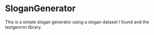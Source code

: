 # SloganGenerator
This is a simple slogan generator using a slogan dataset I found and the textgenrnn library.
